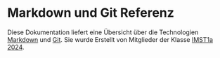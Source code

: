 # Markdown und Git Referenz

Diese Dokumentation liefert eine Übersicht über die Technologien [Markdown](md/index.md) und [Git](git/index.md). Sie wurde Erstellt von Mitglieder der Klasse [IMST1a 2024](authors/authors.md).
